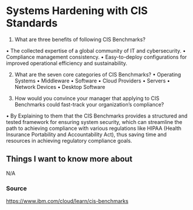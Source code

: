 # Systems Hardening with CIS Standards

1.	What are three benefits of following CIS Benchmarks?

•	The collected expertise of a global community of IT and cybersecurity.
•	Compliance management consistency.
•	Easy-to-deploy configurations for improved operational efficiency and sustainability.

2.	What are the seven core categories of CIS Benchmarks?
•	Operating Systems
•	Middleware
•	Software
•	Cloud Providers
•	Servers
•	Network Devices
•	Desktop Software

3.	How would you convince your manager that applying to CIS Benchmarks could fast-track your organization’s compliance?

•	By Explaining to them that the CIS Benchmarks provides a structured and tested framework for ensuring system security, which can streamline the path to achieving compliance with various regulations like HIPAA (Health Insurance Portability and Accountability Act), thus saving time and resources in achieving regulatory compliance goals.

## Things I want to know more about

N/A

### Source

https://www.ibm.com/cloud/learn/cis-benchmarks






